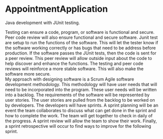 # AppointmentApplication
Java development with JUnit testing.

Testing can ensure a code, program, or software is functional and secure.  Peer code review will also ensure functional and secure software.  Junit test are setup to run the functions of the software.  This will let the tester know if the software working correctly or has bugs that need to be address before production.  If the software passes the JUnit tests, then the code is sent for a peer review.  This peer review will allow outside input about the code to help discover and enhance the functions.  The testing and peer code reviews will reinforce a more stable software.  This will also make the software more secure.  
My approach with designing software is a Scrum Agile software development methodology.  This methodology will have user needs that will need to be incorporated into the program.  These user needs will be written into a backlog.  The requirements of the software will be represented by user stories.  The user stories are pulled from the backlog to be worked on by developers.  The developers will have sprints.  A sprint planning will be an event the team collaborates to discuss what can get done in the sprint and how to complete the work.  The team will get together to check in daily of the progress.  A sprint review will allow the team to show their work.  Finally, a sprint retrospective will occur to find ways to improve for the following sprint.  
